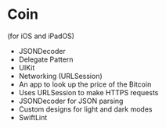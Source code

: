 # Coin
(for iOS and iPadOS)

- JSONDecoder
- Delegate Pattern
- UIKit
- Networking (URLSession)
- An app to look up the price of the Bitcoin
- Uses URLSession to make HTTPS requests
- JSONDecoder for JSON parsing
- Custom designs for light and dark modes
- SwiftLint
